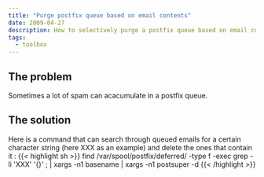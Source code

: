 ```yaml
---
title: "Purge postfix queue based on email contents"
date: 2009-04-27
description: How to selectively purge a postfix queue based on email contents
tags:
  - toolbox
---
```


## The problem

Sometimes a lot of spam can acacumulate in a postfix queue.

## The solution

Here is a command that can search through queued emails for a certain character string (here XXX as an example) and delete the ones that contain it :
{{< highlight sh >}}
find /var/spool/postfix/deferred/ -type f -exec grep -li 'XXX' '{}' \; | xargs -n1 basename | xargs -n1 postsuper -d
{{< /highlight >}}
